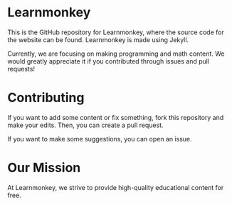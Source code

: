 # Learnmonkey
This is the GitHub repository for Learnmonkey, where the source code for the website can be found. Learnmonkey is made using Jekyll.

Currently, we are focusing on making programming and math content. We would greatly appreciate it if you contributed through issues and pull requests!

# Contributing

If you want to add some content or fix something, fork this repository and make your edits. Then, you can create a pull request.

If you want to make some suggestions, you can open an issue.

# Our Mission

At Learnmonkey, we strive to provide high-quality educational content for free.
